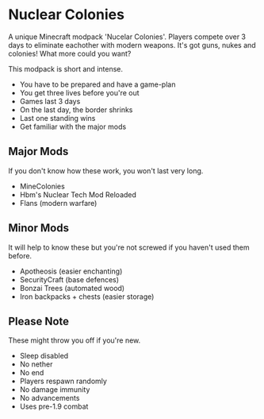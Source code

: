 # Nuclear Colonies
A unique Minecraft modpack 'Nucelar Colonies'. Players compete over 3 days to eliminate eachother with modern weapons. It's got guns, nukes and colonies! What more could you want?

This modpack is short and intense. 
- You have to be prepared and have a game-plan
- You get three lives before you're out
- Games last 3 days
- On the last day, the border shrinks
- Last one standing wins
- Get familiar with the major mods

## Major Mods
If you don't know how these work, you won't last very long.
- MineColonies
- Hbm's Nuclear Tech Mod Reloaded
- Flans (modern warfare)

## Minor Mods
It will help to know these but you're not screwed if you haven't used them before.
- Apotheosis (easier enchanting)
- SecurityCraft (base defences)
- Bonzai Trees (automated wood)
- Iron backpacks + chests (easier storage)

## Please Note
These might throw you off if you're new.
- Sleep disabled
- No nether
- No end
- Players respawn randomly
- No damage immunity
- No advancements
- Uses pre-1.9 combat
